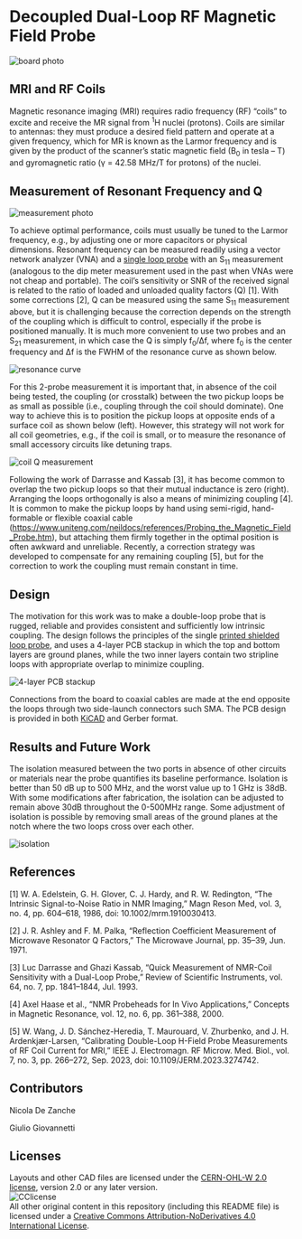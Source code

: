 # Decoupled Dual-Loop RF Magnetic Field Probe

![board photo](Images/dual_loop_probe_v0.2.jpg)

## MRI and RF Coils
Magnetic resonance imaging (MRI) requires radio frequency (RF) “coils” to excite and receive the MR signal from <sup>1</sup>H nuclei (protons). Coils are similar to antennas: they must produce a desired field pattern and operate at a given frequency, which for MR is known as the Larmor frequency and is given by the product of the scanner’s static magnetic field (B<sub>0</sub> in tesla – T) and gyromagnetic ratio (γ = 42.58 MHz/T for protons) of the nuclei.

## Measurement of Resonant Frequency and Q

![measurement photo](Images/measurement_example.jpg)

To achieve optimal performance, coils must usually be tuned to the Larmor frequency, e.g., by adjusting one or more capacitors or physical dimensions. Resonant frequency can be measured readily using a vector network analyzer (VNA) and a [single loop probe](https://github.com/dezanche/H-field_RF_probe/) with an S<sub>11</sub> measurement (analogous to the dip meter measurement used in the past when VNAs were not cheap and portable). 
The coil’s sensitivity or SNR of the received signal is related to the ratio of loaded and unloaded quality factors (Q) [1]. With some corrections [2], Q can be measured using the same S<sub>11</sub> measurement above, but it is challenging because the correction depends on the strength of the coupling which is difficult to control, especially if the probe is positioned manually. It is much more convenient to use two probes and an S<sub>21</sub> measurement, in which case the Q is simply f<sub>0</sub>/∆f, where f<sub>0</sub> is the center frequency and ∆f is the FWHM of the resonance curve as shown below.

![resonance curve](Images/coil_Q_curve.svg)

For this 2-probe measurement it is important that, in absence of the coil being tested, the coupling (or crosstalk) between the two pickup loops be as small as possible (i.e., coupling through the coil should dominate). One way to achieve this is to position the pickup loops at opposite ends of a surface coil as shown below (left). However, this strategy will not work for all coil geometries, e.g., if the coil is small, or to measure the resonance of small accessory circuits like detuning traps.

![coil Q measurement](Images/coil_Q_measurement.svg)

Following the work of Darrasse and Kassab [3], it has become common to overlap the two pickup loops so that their mutual inductance is zero (right). Arranging the loops orthogonally is also a means of minimizing coupling [4]. It is common to make the pickup loops by hand using semi-rigid, hand-formable or flexible coaxial cable (https://www.uniteng.com/neildocs/references/Probing_the_Magnetic_Field_Probe.htm), but attaching them firmly together in the optimal position is often awkward and unreliable. Recently, a correction strategy was developed to compensate for any remaining coupling [5], but for the correction to work the coupling must remain constant in time.

## Design
The motivation for this work was to make a double-loop probe that is rugged, reliable and provides consistent and sufficiently low intrinsic coupling. The design follows the principles of the single [printed shielded loop probe](https://github.com/dezanche/H-field_RF_probe/), and uses a 4-layer PCB stackup in which the top and bottom layers are ground planes, while the two inner layers contain two stripline loops with appropriate overlap to minimize coupling.

![4-layer PCB stackup](Images/KiCAD_layout.png)

Connections from the board to coaxial cables are made at the end opposite the loops through two side-launch connectors such SMA. The PCB design is provided in both [KiCAD](https://www.kicad.org/) and Gerber format.

## Results and Future Work
The isolation measured between the two ports in absence of other circuits or materials near the probe quantifies its baseline performance. Isolation is better than 50 dB up to 500 MHz, and the worst value up to 1 GHz is 38dB. With some modifications after fabrication, the isolation can be adjusted to remain above 30dB throughout the 0-500MHz range. Some adjustment of isolation is possible by removing small areas of the ground planes at the notch where the two loops cross over each other.

![isolation](Images/S21_V3.png)

## References
[1]	W. A. Edelstein, G. H. Glover, C. J. Hardy, and R. W. Redington, “The Intrinsic Signal-to-Noise Ratio in NMR Imaging,” Magn Reson Med, vol. 3, no. 4, pp. 604–618, 1986, doi: 10.1002/mrm.1910030413.

[2]	J. R. Ashley and F. M. Palka, “Reflection Coefficient Measurement of Microwave Resonator Q Factors,” The Microwave Journal, pp. 35–39, Jun. 1971.

[3]	Luc Darrasse and Ghazi Kassab, “Quick Measurement of NMR-Coil Sensitivity with a Dual-Loop Probe,” Review of Scientific Instruments, vol. 64, no. 7, pp. 1841–1844, Jul. 1993.

[4]	Axel Haase et al., “NMR Probeheads for In Vivo Applications,” Concepts in Magnetic Resonance, vol. 12, no. 6, pp. 361–388, 2000.

[5]	W. Wang, J. D. Sánchez-Heredia, T. Maurouard, V. Zhurbenko, and J. H. Ardenkjær-Larsen, “Calibrating Double-Loop H-Field Probe Measurements of RF Coil Current for MRI,” IEEE J. Electromagn. RF Microw. Med. Biol., vol. 7, no. 3, pp. 266–272, Sep. 2023, doi: 10.1109/JERM.2023.3274742.

## Contributors
Nicola De Zanche

Giulio Giovannetti

## Licenses
Layouts and other CAD files are licensed under the [CERN-OHL-W 2.0 license](https://cern-ohl.web.cern.ch/), version 2.0 or any later version.\
![CClicense](https://i.creativecommons.org/l/by-nd/4.0/88x31.png)\
All other original content in this repository (including this README file) is licensed under a [Creative Commons Attribution-NoDerivatives 4.0 International License](https://creativecommons.org/licenses/by-nd/4.0/).
